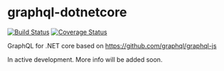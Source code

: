 # graphql-dotnetcore
[![Build Status](https://travis-ci.org/mkmarek/graphql-dotnetcore.svg?branch=master)](https://travis-ci.org/mkmarek/graphql-dotnetcore)
[![Coverage Status](https://coveralls.io/repos/github/mkmarek/graphql-dotnetcore/badge.svg?branch=master)](https://coveralls.io/github/mkmarek/graphql-dotnetcore?branch=master)

GraphQL for .NET core based on https://github.com/graphql/graphql-js

In active development. More info will be added soon.
